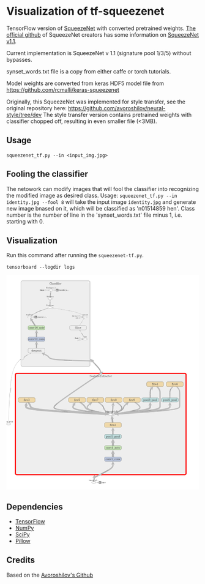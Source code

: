 # Visualization of tf-squeezenet
TensorFlow version of [SqueezeNet][sqz_arxiv] with converted pretrained weights. [The official github][SqueezeNet_github] of SqueezeNet creators has some information on [SqueezeNet v1.1][SqueezeNet_v11].

Current implementation is SqueezeNet v 1.1 (signature pool 1/3/5) without bypasses.

synset_words.txt file is a copy from either caffe or torch tutorials.

Model weights are converted from keras HDF5 model file from https://github.com/rcmalli/keras-squeezenet

Originally, this SqueezeNet was implemented for style transfer, see the original repository here: https://github.com/avoroshilov/neural-style/tree/dev
The style transfer version contains pretrained weights with classifier chopped off, resulting in even smaller file (<3MB).

## Usage

    squeezenet_tf.py --in <input_img.jpg>


## Fooling the classifier
The netowork can modify images that will fool the classifier into recognizing the modified image as desired class.
Usage:
`squeezenet_tf.py --in identity.jpg --fool 8`
will take the input image `identity.jpg` and generate new image bnased on it, which will be classified as 'n01514859 hen'. Class number is the number of line in the 'synset_words.txt' file minus 1, i.e. starting with 0.

## Visualization
Run this command after running the `squeezenet-tf.py`.

    tensorboard --logdir logs

![image1]

## Dependencies
* [TensorFlow](https://www.tensorflow.org/versions/master/get_started/os_setup.html#download-and-setup)
* [NumPy](https://github.com/numpy/numpy/blob/master/INSTALL.rst.txt)
* [SciPy](https://github.com/scipy/scipy/blob/master/INSTALL.rst.txt)
* [Pillow](http://pillow.readthedocs.io/en/3.3.x/installation.html#installation)

## Credits
Based on the [Avoroshilov's Github](https://github.com/avoroshilov/tf-squeezenet)

[sqz_arxiv]: https://arxiv.org/abs/1602.07360
[SqueezeNet_github]: https://github.com/DeepScale/SqueezeNet
[SqueezeNet_v11]: https://github.com/DeepScale/SqueezeNet/tree/master/SqueezeNet_v1.1
[image1]: squeezenet_graph_full.png "Squeezenet"
